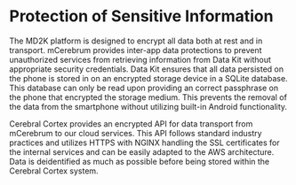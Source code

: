 # Protection of Sensitive Information
The MD2K platform is designed to encrypt all data both at rest and in transport.  mCerebrum provides inter-app data protections to prevent unauthorized services from retrieving information from Data Kit without appropriate security credentials.  Data Kit ensures that all data persisted on the phone is stored in on an encrypted storage device in a  SQLite database.  This database can only be read upon providing an correct passphrase on the phone that encrypted the storage medium.  This prevents the removal of the data from the smartphone without utilizing built-in Android functionality.

Cerebral Cortex provides an encrypted API for data transport from mCerebrum to our cloud services.  This API follows standard industry practices and utilizes HTTPS with NGINX handling the SSL certificates for the internal services and can be easily adapted to the AWS architecture. Data is deidentified as much as possible before being stored within the Cerebral Cortex system.
